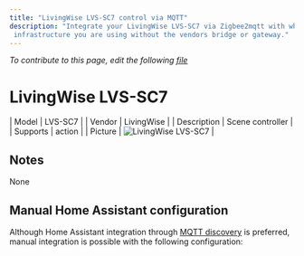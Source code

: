 ```yaml
---
title: "LivingWise LVS-SC7 control via MQTT"
description: "Integrate your LivingWise LVS-SC7 via Zigbee2mqtt with whatever smart home
 infrastructure you are using without the vendors bridge or gateway."
---
```


*To contribute to this page, edit the following
[file](https://github.com/Koenkk/zigbee2mqtt.io/blob/master/docs/devices/LVS-SC7.md)*

# LivingWise LVS-SC7

| Model | LVS-SC7  |
| Vendor  | LivingWise  |
| Description | Scene controller  |
| Supports | action |
| Picture | ![LivingWise LVS-SC7](./assets/devices/LVS-SC7.jpg) |

## Notes

None

## Manual Home Assistant configuration
Although Home Assistant integration through [MQTT discovery](../integration/home_assistant) is preferred,
manual integration is possible with the following configuration:
